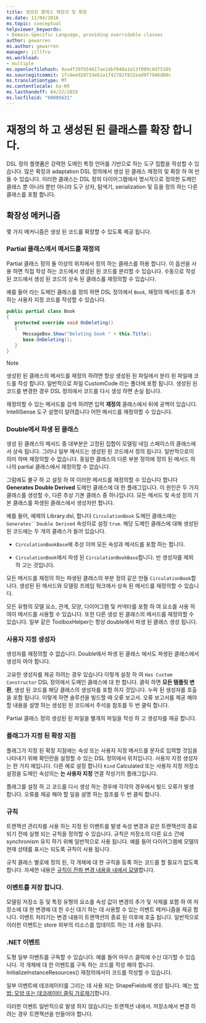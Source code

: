 ```yaml
---
title: 생성된 클래스 재정의 및 확장
ms.date: 11/04/2016
ms.topic: conceptual
helpviewer_keywords:
- Domain-Specific Language, providing overridable classes
author: gewarren
ms.author: gewarren
manager: jillfra
ms.workload:
- multiple
ms.openlocfilehash: 9aa4f39fb54617ae1dbf048a1e13f009c8df5185
ms.sourcegitcommit: 1fc6ee928733e61a1f42782f832ead9f7946d00c
ms.translationtype: MT
ms.contentlocale: ko-KR
ms.lasthandoff: 04/22/2019
ms.locfileid: "60085631"
---
```

# <a name="override-and-extend-the-generated-classes"></a>재정의 하 고 생성된 된 클래스를 확장 합니다.

DSL 정의 플랫폼은 강력한 도메인 특정 언어를 기반으로 하는 도구 집합을 작성할 수 있습니다. 많은 확장과 adaptation DSL 정의에서 생성 된 클래스 재정의 및 확장 하 여 만들 수 있습니다. 이러한 클래스는 DSL 정의 다이어그램에서 명시적으로 정의한 도메인 클래스 뿐 아니라 뿐만 아니라 도구 상자, 탐색기, serialization 및 등을 정의 하는 다른 클래스를 포함 합니다.

## <a name="extensibility-mechanisms"></a>확장성 메커니즘

몇 가지 메커니즘은 생성 된 코드를 확장할 수 있도록 제공 됩니다.

### <a name="override-methods-in-a-partial-class"></a>Partial 클래스에서 메서드를 재정의

Partial 클래스 정의 둘 이상의 위치에서 정의 하는 클래스를 허용 합니다. 이 옵션을 사용 하면 직접 작성 하는 코드에서 생성된 된 코드를 분리할 수 있습니다. 수동으로 작성 된 코드에서 생성 된 코드의 상속 된 클래스를 재정의할 수 있습니다.

예를 들어 라는 도메인 클래스를 정의 하면 DSL 정의에서 `Book`, 재정의 메서드를 추가 하는 사용자 지정 코드를 작성할 수 있습니다.

```csharp
public partial class Book
{
   protected override void OnDeleting()
   {
      MessageBox.Show("Deleting book " + this.Title);
      base.OnDeleting();
   }
}
```

> [!NOTE]
> 생성된 된 클래스의 메서드를 재정의 하려면 항상 생성된 된 파일에서 분리 된 파일에 코드를 작성 합니다. 일반적으로 파일 CustomCode 라는 폴더에 포함 됩니다. 생성된 된 코드를 변경한 경우 DSL 정의에서 코드를 다시 생성 하면 손실 됩니다.

재정의할 수 있는 메서드를 검색 하려면 입력 **재정의** 클래스에서 뒤에 공백이 있습니다. IntelliSense 도구 설명이 알려줍니다 어떤 메서드를 재정의할 수 있습니다.

### <a name="double-derived-classes"></a>Double에서 파생 된 클래스

생성 된 클래스의 메서드 중 대부분은 고정된 집합이 모델링 네임 스페이스의 클래스에서 상속 됩니다. 그러나 일부 메서드는 생성된 된 코드에서 정의 됩니다. 일반적으로이 의미 하며 재정의할 수 없습니다. 동일한 클래스의 다른 부분 정의에 정의 된 메서드 하나의 partial 클래스에서 재정의할 수 없습니다.

그럼에도 불구 하 고 설정 하 여 이러한 메서드를 재정의할 수 있습니다 합니다 **Generates Double Derived** 도메인 클래스에 대 한 플래그입니다. 이 원인은 두 가지 클래스를 생성할 수, 다른 추상 기본 클래스 중 하나입니다. 모든 메서드 및 속성 정의 기본 클래스를 파생된 클래스에서 생성자만 합니다.

예를 들어, 예제의 Library.dsl, 합니다 `CirculationBook` 도메인 클래스에는 `Generates``Double Derived` 속성이로 설정 `true`. 해당 도메인 클래스에 대해 생성된 된 코드에는 두 개의 클래스가 들어 있습니다.

- `CirculationBookBase`에 추상 이며 모든 속성과 메서드를 포함 하는 합니다.

- `CirculationBook`에서 파생 된 `CirculationBookBase`합니다. 빈 생성자를 제외 하 고는 것입니다.

모든 메서드를 재정의 하는 파생된 클래스의 부분 정의 같은 만들 `CirculationBook`합니다. 생성된 된 메서드와 모델링 프레임 워크에서 상속 된 메서드를 재정의할 수 있습니다.

모든 유형의 모델 요소, 관계, 모양, 다이어그램 및 커넥터를 포함 하 여 요소를 사용 하 여이 메서드를 사용할 수 있습니다. 또한 다른 생성 된 클래스의 메서드를 재정의할 수 있습니다. 일부 같은 ToolboxHelper는 항상 double에서 파생 된 클래스 생성 됩니다.

### <a name="custom-constructors"></a>사용자 지정 생성자

생성자를 재정의할 수 없습니다. Double에서 파생 된 클래스 에서도 파생된 클래스에서 생성자 여야 합니다.

고유한 생성자를 제공 하려는 경우 있습니다 이렇게 설정 하 여 `Has Custom Constructor` DSL 정의에서 도메인 클래스에 대 한 합니다. 클릭 하면 **모든 템플릿 변환**, 생성 된 코드를 해당 클래스의 생성자를 포함 하지 것입니다. 누락 된 생성자를 호출을 포함 됩니다. 이렇게 하면 솔루션을 빌드할 때 오류 보고서. 오류 보고서를 제공 해야 할 내용을 설명 하는 생성된 된 코드에서 주석을 참조를 두 번 클릭 합니다.

Partial 클래스 정의 생성된 된 파일을 별개의 파일을 작성 하 고 생성자를 제공 합니다.

### <a name="flagged-extension-points"></a>플래그가 지정 된 확장 지점

플래그가 지정 된 확장 지점에는 속성 또는 사용자 지정 메서드를 문자로 입력할 것임을 나타내기 위해 확인란을 설정할 수 있는 DSL 정의에서 위치입니다. 사용자 지정 생성자는 한 가지 예입니다. 다른 예로 설정 합니다 `Kind` Calculated 또는 사용자 지정 저장소 설정을 도메인 속성의는 **는 사용자 지정** 연결 작성기의 플래그입니다.

플래그를 설정 하 고 코드를 다시 생성 하는 경우에 각각의 경우에서 빌드 오류가 발생 합니다. 오류를 제공 해야 할 일을 설명 하는 참조를 두 번 클릭 합니다.

### <a name="rules"></a>규칙

트랜잭션 관리자를 사용 하는 지정 된 이벤트를 발생 속성 변경과 같은 트랜잭션의 종료 되기 전에 실행 되는 규칙을 정의할 수 있습니다. 규칙은 저장소의 다른 요소 간에 synchronism 유지 하기 위해 일반적으로 사용 됩니다. 예를 들어 다이어그램에 모델의 현재 상태를 표시는 되도록 규칙이 사용 됩니다.

규칙 클래스 별로에 정의 된, 각 개체에 대 한 규칙을 등록 하는 코드를 할 필요가 없도록 합니다. 자세한 내용은 [규칙이 전파 변경 내용을 내에서 모델](../modeling/rules-propagate-changes-within-the-model.md)합니다.

### <a name="store-events"></a>이벤트를 저장 합니다.

모델링 저장소 등 및 특정 유형의 요소를 속성 값이 변경의 추가 및 삭제를 포함 하 여 저장소에 대 한 변경에 대 한 수신 대기 하는 데 사용할 수 있는 이벤트 메커니즘을 제공 합니다. 이벤트 처리기는 변경 내용이 트랜잭션의 종료 된 이후에 호출 됩니다. 일반적으로 이러한 이벤트는 store 외부의 리소스를 업데이트 하는 데 사용 됩니다.

### <a name="net-events"></a>.NET 이벤트

도형 일부 이벤트를 구독할 수 있습니다. 예를 들어 마우스 클릭에 수신 대기할 수 있습니다. 각 개체에 대 한 이벤트를 구독 하는 코드를 작성 해야 합니다. InitializeInstanceResources() 재정의에서이 코드를 작성할 수 있습니다.

일부 이벤트에 데코레이터를 그리는 데 사용 되는 ShapeFields에 생성 됩니다. 예는 [방법: 모양 또는 데코레이터 클릭 가로채기](../modeling/how-to-intercept-a-click-on-a-shape-or-decorator.md)합니다.

이러한 이벤트 일반적으로 발생 하지 않습니다는 트랜잭션 내에서. 저장소에서 변경 하려는 경우 트랜잭션을 만들어야 합니다.